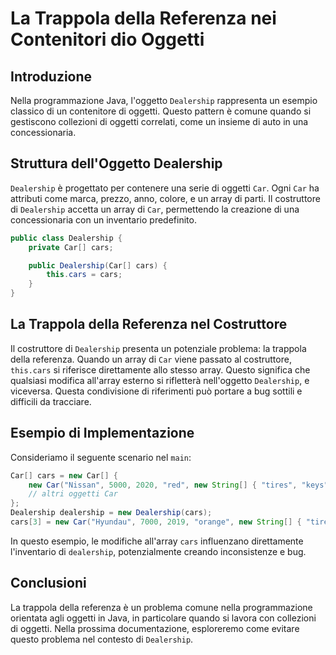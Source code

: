 # La Trappola della Referenza nei Contenitori dio Oggetti

## Introduzione

Nella programmazione Java, l'oggetto `Dealership` rappresenta un esempio classico di un contenitore di oggetti. Questo pattern è comune quando si gestiscono collezioni di oggetti correlati, come un insieme di auto in una concessionaria.

## Struttura dell'Oggetto Dealership

`Dealership` è progettato per contenere una serie di oggetti `Car`. Ogni `Car` ha attributi come marca, prezzo, anno, colore, e un array di parti. Il costruttore di `Dealership` accetta un array di `Car`, permettendo la creazione di una concessionaria con un inventario predefinito.

```java
public class Dealership {
    private Car[] cars;

    public Dealership(Car[] cars) {
        this.cars = cars;
    }
}
```

## La Trappola della Referenza nel Costruttore

Il costruttore di `Dealership` presenta un potenziale problema: la trappola della referenza. Quando un array di `Car` viene passato al costruttore, `this.cars` si riferisce direttamente allo stesso array. Questo significa che qualsiasi modifica all'array esterno si rifletterà nell'oggetto `Dealership`, e viceversa. Questa condivisione di riferimenti può portare a bug sottili e difficili da tracciare.

## Esempio di Implementazione

Consideriamo il seguente scenario nel `main`:

```java
Car[] cars = new Car[] {
    new Car("Nissan", 5000, 2020, "red", new String[] { "tires", "keys" }),
    // altri oggetti Car
};
Dealership dealership = new Dealership(cars);
cars[3] = new Car("Hyundau", 7000, 2019, "orange", new String[] { "tires", "filter" });
```

In questo esempio, le modifiche all'array `cars` influenzano direttamente l'inventario di `dealership`, potenzialmente creando inconsistenze e bug.

## Conclusioni

La trappola della referenza è un problema comune nella programmazione orientata agli oggetti in Java, in particolare quando si lavora con collezioni di oggetti. Nella prossima documentazione, esploreremo come evitare questo problema nel contesto di `Dealership`.
